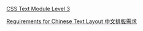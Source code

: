 [CSS Text Module Level 3](https://www.w3.org/TR/css-text/)

[Requirements for Chinese Text Layout 中文排版需求](https://www.w3.org/TR/clreq/)